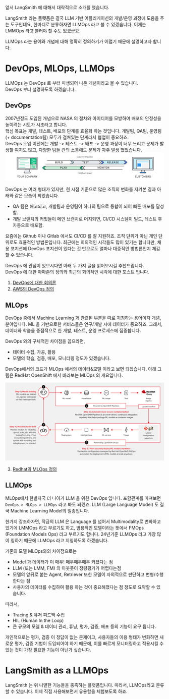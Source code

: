



앞서 LangSmith 에 대해서 대략적으로 소개를 했습니다.

LangSmith 라는 플랫폼은 결국 LLM 기반 어플리케이션의 개발/운영 과정에 도움을 주는 도구인데요, 한마디로 분류하자면 LLMOps 라고 볼 수 있겠습니다. 이제는 LMMOps 라고 불러야 할 수도 있겠군요. 

LLMOps 라는 용어와 개념에 대해 명확히 정의하기가 어렵기 때문에 설명하고자 합니다.



# DevOps, MLOps, LLMOps

LLMOps 는 DevOps 로 부터 파생되어 나온 개념이라고 볼 수 있습니다.  
DevOps 부터 설명하도록 하겠습니다.

## DevOps

2007년정도 도입된 개념으로 NASA 의 절차와 아이디어를 모방하여 배포의 안정성을 높이려는 시도가 시초라고 합니다.  
핵심 목표는 개발, 테스트, 배포의 단계를 효율화 하는 것입니다. 개발팀, QA팀, 운영팀 (+ documentation팀) 모두가 걸쳐있는 단계라서 협업이 중요하죠.  
DevOps 도입 이전에는 개발 -> 테스트 -> 배포 -> 운영 과정이 너무 느리고 문제가 발생할 여지도 많고, 다양한 팀들 간의 소통에도 문제가 자주 발생 했었습니다.  
![](../rsc/devops.png)

DevOps 는 여러 형태가 있지만, 현 시점 기준으로 많은 조직의 변화를 지켜본 결과 아래와 같은 모습이 되었습니다.  
- QA 팀은 해고되고, 개발팀과 운영팀이 하나의 팀으로 통합이 되어 빠른 배포를 달성함.
- 개발 브랜치의 커밋들이 메인 브랜치로 머지되면, CI/CD 시스템이 빌드, 테스트 후 자동으로 배포함.

요즘에는 Github 이나 Gitlab 에서도 CI/CD 를 잘 지원하죠. 조직 단위가 아닌 개인 단위로도 효율적인 방법론입니다. 최근에는 회의적인 시각들도 많이 있기는 합니다만, 채용 포지션에 DevOps 포지션이 있다는 것 만으로도 얼마나 대중적인 방법론인지 체감할 수 있습니다.  

DevOps 에 관심이 있으시다면 아래 두 가지 글을 읽어보시길 추천드립니다.  
DevOps 에 대한 아마존의 정의와 최근의 회의적인 시각에 대한 포스트 입니다.  

1. [DevOps에 대한 회의론](https://matduggan.com/a-eulogy-for-devops/)  
2. [AWS의 DevOps 정의](https://aws.amazon.com/ko/devops/what-is-devops/_)


## MLOps

DevOps 중에서 Machine Learning 과 관련된 부분을 따로 지칭하는 용어이자 개념, 분야입니다. 
ML 을 기반으로한 서비스들은 연구/개발 시에 데이터가 중요하죠.
그래서, 데이터와 학습을 중점적으로 한 개발, 테스트, 운영 프로세스에 집중합니다.

DevOps 와의 구체적인 차이점을 꼽으라면,
- 데이터 수집, 가공, 활용
- 모델의 학습, 검증, 배포, 모니터링
정도가 있겠습니다.

DevOps에서의 코드가 MLOps 에서의 데이터&모델 이라고 보면 되겠습니다.
아래 그림은 RedHat OpenShift 에서 바라보는 MLOps 의 개요입니다.

![](../rsc/mlops.png)

3. [Redhat의 MLOps 정의](https://www.redhat.com/rhdc/managed-files/cl-mlops-architecture-openshift-infographic-f31021-202202-en_1.pdf)

## LLMOps

MLOps에서 한발자국 더 나아가 LLM 을 위한 DevOps 입니다.
포함관계를 따져보면 `DevOps > MLOps > LLMOps` 라고 봐도 되겠죠.
LLM (Large Language Model) 도 결국 Machine Learning Model의 일종입니다.

한가지 강조하자면, 작금의 LLM 은 Language 를 넘어서 Multimodality로 변화하고 있기에 LMMOps 라고 부르기도 하고, 범용적인 모델이라는 뜻에서 FMOps (Foundation Models Ops) 라고 부르기도 합니다.
24년기준 LLMOps 라고 가장 많이 칭하기 때문에 LLMOps 라고 지칭하도록 하겠습니다.

기존의 모델 MLOps와의 차이점으로는
- Model 과 데이터가 이 매우! 매우매우매우 커졌다는 점
- LLM (또는 LMM, FM) 의 아웃풋이 정량평가가 어렵다는점
- 모델의 앞뒤로 붙는 Agent, Retriever 또한 모델이 자의적으로 판단하고 변형/수행한다는 점
- 사용자의 데이터를 수집하여 활용 하는 것이 중요해졌다는 점
정도로 요약할 수 있습니다.

따라서,
- Tracing & 유저 피드백 수집
- HIL (Human In the Loop)
- 큰 규모의 모델 & 데이터 관리, 튜닝, 평가, 검증, 배포
등의 기능이 요구 됩니다.

개인적으로는 평가, 검증 이 정답이 없는 문제이고, 사용자들의 이용 형태가 변화하면 새로운 평가, 검증 기법이 도입되어야 하기 때문에, 이를 빠르게 모니터링하고 적용시킬 수 있는 것이 가장 필요한 기능이 아닌가 싶습니다.



# LangSmith as a LLMOps

LangSmith 는 위 나열한 기능들을 충족하는 플랫폼입니다. 따라서, LLMOps라고 분류 할 수 있습니다.
이제 직접 사용해보면서 유용함을 체험보도록 하죠.